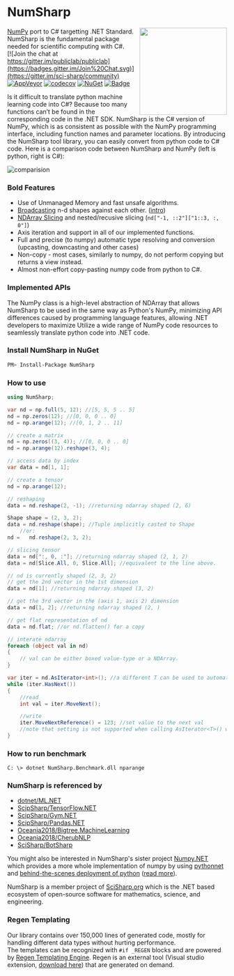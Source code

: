 # NumSharp

[NumPy](https://github.com/numpy/numpy) port to C# targetting .NET Standard.<a href="http://scisharpstack.org"><img src="https://github.com/SciSharp/SciSharp/blob/master/art/scisharp_badge.png" width="200" height="200" align="right" /></a><br>
NumSharp is the fundamental package needed for scientific computing with C#.<br>
[![Join the chat at https://gitter.im/publiclab/publiclab](https://badges.gitter.im/Join%20Chat.svg)](https://gitter.im/sci-sharp/community)
[![AppVeyor](https://ci.appveyor.com/api/projects/status/bmaauxd9rx5lsq9i?svg=true)](https://ci.appveyor.com/project/Haiping-Chen/numsharp)
[![codecov](https://codecov.io/gh/SciSharp/NumSharp/branch/master/graph/badge.svg)](https://codecov.io/gh/SciSharp/NumSharp)
[![NuGet](https://img.shields.io/nuget/dt/NumSharp.svg)](https://www.nuget.org/packages/NumSharp)
[![Badge](https://img.shields.io/badge/link-996.icu-red.svg)](https://996.icu/#/en_US)

Is it difficult to translate python machine learning code into C#? Because too many functions can’t be found in the corresponding code in the .NET SDK. 
NumSharp is the C# version of NumPy, which is as consistent as possible with the NumPy programming interface, including function names and parameter locations. By introducing the NumSharp tool library, you can easily convert from python code to C# code.
Here is a comparison code between NumSharp and NumPy (left is python, right is C#):

![comparision](docfx_project/images/python-csharp-comparision.png)

### Bold Features
* Use of Unmanaged Memory and fast unsafe algorithms.
* [Broadcasting](https://docs.scipy.org/doc/numpy-1.15.0/user/basics.broadcasting.html) n-d shapes against each other. ([intro](https://machinelearningmastery.com/broadcasting-with-numpy-arrays/))
* [NDArray Slicing](https://docs.scipy.org/doc/numpy/reference/arrays.indexing.html) and nested/recusive slicing (`nd["-1, ::2"]["1::3, :, 0"]`)
* Axis iteration and support in all of our implemented functions.
* Full and precise (to numpy) automatic type resolving and conversion (upcasting, downcasting and other cases)
* Non-copy - most cases, similarly to numpy, do not perform copying but returns a view instead.
* Almost non-effort copy-pasting numpy code from python to C#.

### Implemented APIs
The NumPy class is a high-level abstraction of NDArray that allows NumSharp to be used in the same way as Python's NumPy, minimizing API differences caused by programming language features, allowing .NET developers to maximize Utilize a wide range of NumPy code resources to seamlessly translate python code into .NET code.

### Install NumSharp in NuGet
```sh
PM> Install-Package NumSharp
```

### How to use
```cs
using NumSharp;

var nd = np.full(5, 12); //[5, 5, 5 .. 5]
nd = np.zeros(12); //[0, 0, 0 .. 0]
nd = np.arange(12); //[0, 1, 2 .. 11]

// create a matrix
nd = np.zeros((3, 4)); //[0, 0, 0 .. 0]
nd = np.arange(12).reshape(3, 4);

// access data by index
var data = nd[1, 1];

// create a tensor
nd = np.arange(12);

// reshaping
data = nd.reshape(2, -1); //returning ndarray shaped (2, 6)

Shape shape = (2, 3, 2);
data = nd.reshape(shape); //Tuple implicitly casted to Shape
    //or:
nd =   nd.reshape(2, 3, 2);

// slicing tensor
data = nd[":, 0, :"]; //returning ndarray shaped (2, 1, 2)
data = nd[Slice.All, 0, Slice.All]; //equivalent to the line above.

// nd is currently shaped (2, 3, 2)
// get the 2nd vector in the 1st dimension
data = nd[1]; //returning ndarray shaped (3, 2)

// get the 3rd vector in the (axis 1, axis 2) dimension
data = nd[1, 2]; //returning ndarray shaped (2, )

// get flat representation of nd
data = nd.flat; //or nd.flatten() for a copy

// interate ndarray
foreach (object val in nd)
{
    // val can be either boxed value-type or a NDArray.
}

var iter = nd.AsIterator<int>(); //a different T can be used to automatically perform cast behind the scenes.
while (iter.HasNext())
{
    //read
    int val = iter.MoveNext();

    //write
    iter.MoveNextReference() = 123; //set value to the next val
    //note that setting is not supported when calling AsIterator<T>() where T is not the dtype of the ndarray.
}
```

### How to run benchmark
```
C: \> dotnet NumSharp.Benchmark.dll nparange
```

### NumSharp is referenced by
* [dotnet/ML.NET](https://github.com/dotnet/machinelearning)
* [ScipSharp/TensorFlow.NET](https://github.com/SciSharp/TensorFlow.NET)
* [ScipSharp/Gym.NET](https://github.com/SciSharp/Gym.NET)
* [ScipSharp/Pandas.NET](https://github.com/SciSharp/Pandas.NET)
* [Oceania2018/Bigtree.MachineLearning](https://github.com/Oceania2018/Bigtree.MachineLearning)
* [Oceania2018/CherubNLP](https://github.com/Oceania2018/CherubNLP)
* [SciSharp/BotSharp](https://github.com/SciSharp/BotSharp)

You might also be interested in NumSharp's sister project [Numpy.NET](https://github.com/SciSharp/Numpy.NET) which provides a more whole implementation of numpy by using [pythonnet](https://github.com/pythonnet/pythonnet) and [behind-the-scenes deployment of python](https://github.com/henon/Python.Included) ([read more](https://henon.wordpress.com/2019/06/05/using-python-libraries-in-net-without-a-python-installation/)).

NumSharp is a member project of [SciSharp.org](https://github.com/SciSharp) which is the .NET based ecosystem of open-source software for mathematics, science, and engineering.

### Regen Templating
Our library contains over 150,000 lines of generated code, mostly for handling different data types without hurting performance.<br>
The templates can be recognized with `#if _REGEN` blocks and are powered by [Regen Templating Engine](https://github.com/Nucs/Regen).
Regen is an external tool (Visual studio extension, [download here](https://github.com/Nucs/Regen/tree/master/releases)) that are generated on demand.
